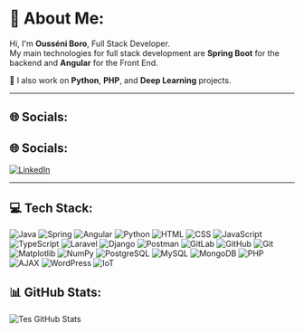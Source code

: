 # 👋 About Me:

Hi, I'm **Ousséni Boro**, Full Stack Developer.  
My main technologies for full stack development are **Spring Boot** for the backend and **Angular** for the Front End.

🌱 I also work on **Python**, **PHP**, and **Deep Learning** projects.

---

## 🌐 Socials:
## 🌐 Socials:  
[![LinkedIn](https://upload.wikimedia.org/wikipedia/commons/0/01/LinkedIn_Logo.svg)](https://www.linkedin.com/in/ousseni-boro-81b8631a2/)

---

## 💻 Tech Stack:

![Java](https://img.shields.io/badge/Java-ED8B00?style=for-the-badge&logo=java&logoColor=white)
![Spring](https://img.shields.io/badge/spring-6DB33F?style=for-the-badge&logo=spring&logoColor=white)
![Angular](https://img.shields.io/badge/Angular-DD0031?style=for-the-badge&logo=angular&logoColor=white)
![Python](https://img.shields.io/badge/python-3670A0?style=for-the-badge&logo=python&logoColor=ffdd54)
![HTML](https://img.shields.io/badge/HTML-E34F26?style=for-the-badge&logo=html5&logoColor=white)
![CSS](https://img.shields.io/badge/CSS-1572B6?style=for-the-badge&logo=css3&logoColor=white)
![JavaScript](https://img.shields.io/badge/JavaScript-F7DF1E?style=for-the-badge&logo=javascript&logoColor=black)
![TypeScript](https://img.shields.io/badge/TypeScript-3178C6?style=for-the-badge&logo=typescript&logoColor=white)
![Laravel](https://img.shields.io/badge/Laravel-E14B32?style=for-the-badge&logo=laravel&logoColor=white)
![Django](https://img.shields.io/badge/Django-092E20?style=for-the-badge&logo=django&logoColor=white)
![Postman](https://img.shields.io/badge/Postman-FF6C37?style=for-the-badge&logo=postman&logoColor=white)
![GitLab](https://img.shields.io/badge/GitLab-FCA121?style=for-the-badge&logo=gitlab&logoColor=white)
![GitHub](https://img.shields.io/badge/GitHub-181717?style=for-the-badge&logo=github&logoColor=white)
![Git](https://img.shields.io/badge/Git-F05032?style=for-the-badge&logo=git&logoColor=white)
![Matplotlib](https://img.shields.io/badge/Matplotlib-FFD43B?style=for-the-badge&logo=matplotlib&logoColor=black)
![NumPy](https://img.shields.io/badge/NumPy-013243?style=for-the-badge&logo=numpy&logoColor=white)
![PostgreSQL](https://img.shields.io/badge/PostgreSQL-4169E1?style=for-the-badge&logo=postgresql&logoColor=white)
![MySQL](https://img.shields.io/badge/MySQL-4479A1?style=for-the-badge&logo=mysql&logoColor=white)
![MongoDB](https://img.shields.io/badge/MongoDB-47A248?style=for-the-badge&logo=mongodb&logoColor=white)
![PHP](https://img.shields.io/badge/PHP-777BB4?style=for-the-badge&logo=php&logoColor=white)
![AJAX](https://img.shields.io/badge/AJAX-007ACC?style=for-the-badge&logo=ajax&logoColor=white)
![WordPress](https://img.shields.io/badge/WordPress-21759B?style=for-the-badge&logo=wordpress&logoColor=white)
![IoT](https://img.shields.io/badge/IoT-29A3E3?style=for-the-badge&logo=iot&logoColor=white)


## 📊 GitHub Stats:

![Tes GitHub Stats](https://github-readme-stats.vercel.app/api?username=innosoc&show_icons=true&theme=dark)



